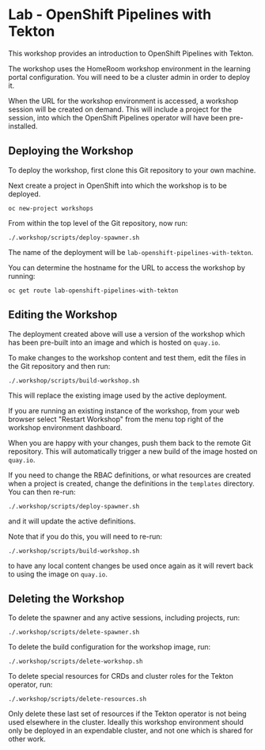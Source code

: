 Lab - OpenShift Pipelines with Tekton
====================

This workshop provides an introduction to OpenShift Pipelines with Tekton.

The workshop uses the HomeRoom workshop environment in the learning portal configuration. You will need to be a cluster admin in order to deploy it.

When the URL for the workshop environment is accessed, a workshop session will be created on demand. This will include a project for the session, into which the OpenShift Pipelines operator will have been pre-installed.

Deploying the Workshop
----------------------

To deploy the workshop, first clone this Git repository to your own machine.

Next create a project in OpenShift into which the workshop is to be deployed.

```
oc new-project workshops
```

From within the top level of the Git repository, now run:

```
./.workshop/scripts/deploy-spawner.sh
```

The name of the deployment will be `lab-openshift-pipelines-with-tekton`.

You can determine the hostname for the URL to access the workshop by running:

```
oc get route lab-openshift-pipelines-with-tekton
```

Editing the Workshop
--------------------

The deployment created above will use a version of the workshop which has been pre-built into an image and which is hosted on `quay.io`.

To make changes to the workshop content and test them, edit the files in the Git repository and then run:

```
./.workshop/scripts/build-workshop.sh
```

This will replace the existing image used by the active deployment.

If you are running an existing instance of the workshop, from your web browser select "Restart Workshop" from the menu top right of the workshop environment dashboard.

When you are happy with your changes, push them back to the remote Git repository. This will automatically trigger a new build of the image hosted on `quay.io`.

If you need to change the RBAC definitions, or what resources are created when a project is created, change the definitions in the `templates` directory. You can then re-run:

```
./.workshop/scripts/deploy-spawner.sh
```

and it will update the active definitions.

Note that if you do this, you will need to re-run:

```
./.workshop/scripts/build-workshop.sh
```

to have any local content changes be used once again as it will revert back to using the image on ``quay.io``.

Deleting the Workshop
---------------------

To delete the spawner and any active sessions, including projects, run:

```
./.workshop/scripts/delete-spawner.sh
```

To delete the build configuration for the workshop image, run:

```
./.workshop/scripts/delete-workshop.sh
```

To delete special resources for CRDs and cluster roles for the Tekton operator, run:

```
./.workshop/scripts/delete-resources.sh
```

Only delete these last set of resources if the Tekton operator is not being used elsewhere in the cluster. Ideally this workshop environment should only be deployed in an expendable cluster, and not one which is shared for other work.
